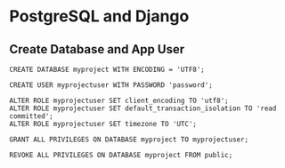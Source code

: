 # PostgreSQL and Django  

## Create Database and App User  
`CREATE DATABASE myproject WITH ENCODING = 'UTF8';`  

`CREATE USER myprojectuser WITH PASSWORD 'password';`  

`ALTER ROLE myprojectuser SET client_encoding TO 'utf8';`  
`ALTER ROLE myprojectuser SET default_transaction_isolation TO 'read committed';`  
`ALTER ROLE myprojectuser SET timezone TO 'UTC';`  

`GRANT ALL PRIVILEGES ON DATABASE myproject TO myprojectuser;` 

`REVOKE ALL PRIVILEGES ON DATABASE myproject FROM public;` 
